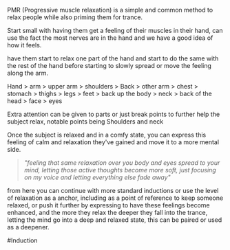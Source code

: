 PMR (Progressive muscle relaxation) is a simple and common method to relax people while also priming them for trance.

Start small with having them get a feeling of their muscles in their hand, can use the fact the most nerves are in the hand and we have a good idea of how it feels.

have them start to relax one part of the hand and start to do the same with the rest of the hand before starting to slowly spread or move the feeling along the arm.

Hand > arm > upper arm > shoulders > Back > other arm > chest > stomach > thighs > legs > feet > back up the body > neck > back of the head > face > eyes

Extra attention can be given to parts or just break points to further help the subject relax, notable points being Shoulders and neck

Once the subject is relaxed and in a comfy state, you can express this feeling of calm and relaxation they've gained and move it to a more mental side.

> *"feeling that same relaxation over you body and eyes spread to your mind, letting those active thoughts become more soft, just focusing on my voice and letting everything else fade away"*

from here you can continue with more standard inductions or use the level of relaxation as a anchor, including as a point of reference to keep someone relaxed, or push it further by expressing to have these feelings become enhanced, and the more they relax the deeper they fall into the trance, letting the mind go into a deep and relaxed state, this can be paired or used as a deepener.

#Induction